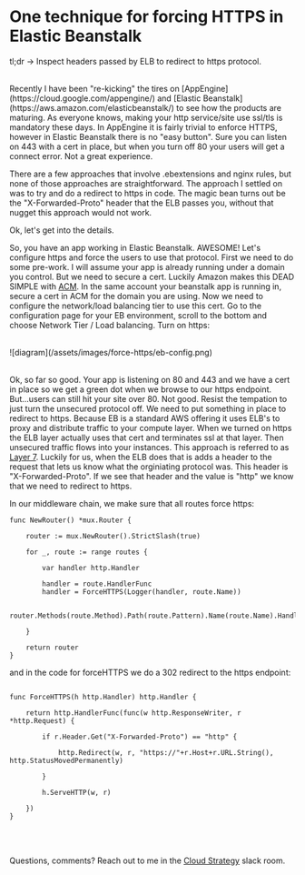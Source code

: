 # One technique for forcing HTTPS in Elastic Beanstalk

tl;dr -> Inspect headers passed by ELB to redirect to https protocol.

<br>
Recently I have been "re-kicking" the tires on [AppEngine](https://cloud.google.com/appengine/)  and [Elastic Beanstalk](https://aws.amazon.com/elasticbeanstalk/) to see how the products are maturing.  As everyone knows, making your http service/site use ssl/tls is mandatory these days. In AppEngine it is fairly trivial to enforce HTTPS, however in Elastic Beanstalk there is no "easy button".  Sure you can listen on 443 with a cert in place, but when you turn off 80 your users will get a connect error.  Not a great experience.  

There are a few approaches that involve .ebextensions and nginx rules, but none of those approaches are straightforward.  The approach I settled on was to try and do a redirect to https in code. The magic bean turns out be the "X-Forwarded-Proto" header that the ELB passes you, without that nugget this approach would not work.

Ok, let's get into the details.

So, you have an app working in Elastic Beanstalk.  AWESOME!  Let's configure https and force the users to use that protocol. First we need to do some pre-work.  I will assume your app is already running under a domain you control.  But we need to secure a cert.  Luckily Amazon makes this DEAD SIMPLE with [ACM](https://aws.amazon.com/certificate-manager/).  In the same account your beanstalk app is running in, secure a cert in ACM for the domain you are using.  Now we need to configure the network/load balancing tier to use this cert.  Go to the configuration page for your EB environment, scroll to the bottom and choose Network Tier / Load balancing.  Turn on https:

<br>
![diagram](/assets/images/force-https/eb-config.png)
<br>
<br>

Ok, so far so good.  Your app is listening on 80 and 443 and we have a cert in place so we get a green dot when we browse to our https endpoint.  But...users can still hit your site over 80.  Not good.  Resist the tempation to just turn the unsecured protocol off.  We need to put something in place to redirect to https.  Because EB is a standard AWS offering it uses ELB's to proxy and distribute traffic to your compute layer.  When we turned on https the ELB layer actually uses that cert and terminates ssl at that layer.  Then unsecured traffic flows into your instances.  This approach is referred to as [Layer 7](http://docs.aws.amazon.com/elasticloadbalancing/latest/classic/elb-listener-config.html). Luckily for us, when the ELB does that is adds a header to the request that lets us know what the orginiating protocol was.  This header is "X-Forwarded-Proto".  If we see that header and the value is "http" we know that we need to redirect to https.

In our middleware chain, we make sure that all routes force https:

```
func NewRouter() *mux.Router {

	router := mux.NewRouter().StrictSlash(true)

	for _, route := range routes {

		var handler http.Handler

		handler = route.HandlerFunc
		handler = ForceHTTPS(Logger(handler, route.Name))

		router.Methods(route.Method).Path(route.Pattern).Name(route.Name).Handler(handler)

	}

	return router
}

```


and in the code for forceHTTPS we do a 302 redirect to the https endpoint:

```

func ForceHTTPS(h http.Handler) http.Handler {

	return http.HandlerFunc(func(w http.ResponseWriter, r *http.Request) {

		if r.Header.Get("X-Forwarded-Proto") == "http" {

			http.Redirect(w, r, "https://"+r.Host+r.URL.String(), http.StatusMovedPermanently)

		}

		h.ServeHTTP(w, r)

	})
}

```

<br>
<br>

Questions, comments?  Reach out to me in the [Cloud Strategy](https://cloudstrategy.slack.com) slack room.






